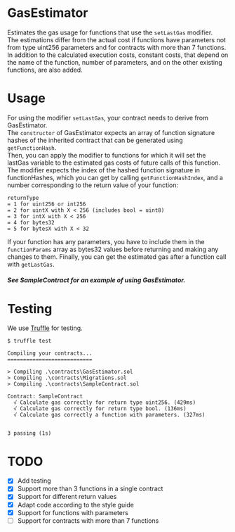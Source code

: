 # GasEstimator
Estimates the gas usage for functions that use the `setLastGas` modifier. \
The estimations differ from the actual cost if functions have parameters not from type uint256 parameters and for contracts with more than 7 functions.
In addition to the calculated execution costs, constant costs, that depend on the name of the function, number of parameters, and on the other existing functions, are also added.



# Usage
For using the modifier `setLastGas`, your contract needs to derive from GasEstimator. \
The `constructor` of GasEstimator expects an array of function signature hashes of the inherited contract that can be generated using `getFunctionHash`. \
Then, you can apply the modifier to functions for which it will set the lastGas variable to the estimated gas costs of future calls of this function. \
The modifier expects the index of the hashed function signature in functionHashes, which you can get by calling `getFunctionHashIndex`, and a number corresponding to the return value of your function:

```
returnType
= 1 for uint256 or int256
= 2 for uintX with X < 256 (includes bool = uint8)
= 3 for intX with X < 256
= 4 for bytes32
= 5 for bytesX with X < 32
```
If your function has any parameters, you have to include them in the `functionParams` array as bytes32 values before returning and making any changes to them.
Finally, you can get the estimated gas after a function call with `getLastGas`.

##### See SampleContract for an example of using GasEstimator.


# Testing

We use [Truffle](https://truffleframework.com/) for testing.



```
$ truffle test

Compiling your contracts...
===========================

> Compiling .\contracts\GasEstimator.sol
> Compiling .\contracts\Migrations.sol
> Compiling .\contracts\SampleContract.sol

Contract: SampleContract
  √ Calculate gas correctly for return type uint256. (429ms)
  √ Calculate gas correctly for return type bool. (136ms)
  √ Calculate gas correctly a function with parameters. (327ms)


3 passing (1s)
```

# TODO

- [x] Add testing
- [x] Support more than 3 functions in a single contract
- [x] Support for different return values
- [x] Adapt code according to the style guide
- [x] Support for functions with parameters
- [ ] Support for contracts with more than 7 functions
